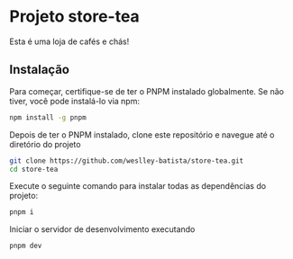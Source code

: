 # Projeto store-tea

Esta é uma loja de cafés e chás!

## Instalação

Para começar, certifique-se de ter o PNPM instalado globalmente. Se não tiver, você pode instalá-lo via npm:
```bash
npm install -g pnpm
````

Depois de ter o PNPM instalado, clone este repositório e navegue até o diretório do projeto
```bash
git clone https://github.com/weslley-batista/store-tea.git
cd store-tea
```

Execute o seguinte comando para instalar todas as dependências do projeto:
```bash
pnpm i
```

 Iniciar o servidor de desenvolvimento executando
```bash
pnpm dev
```
 

